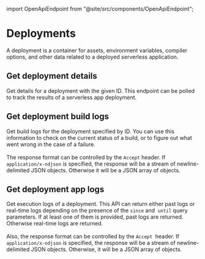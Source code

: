 import OpenApiEndpoint from "@site/src/components/OpenApiEndpoint";

# Deployments

A deployment is a container for assets, environment variables, compiler options,
and other data related to a deployed serverless application.

## Get deployment details

<OpenApiEndpoint path="/deployments/{deploymentId}" method="get">
  Get details for a deployment with the given ID. This endpoint can be polled
  to track the results of a serverless app deployment.
</OpenApiEndpoint>

## Get deployment build logs

<OpenApiEndpoint path="/deployments/{deploymentId}/build_logs" method="get">
  Get build logs for the deployment specified by ID. You can use this
  information to check on the current status of a build, or to figure out
  what went wrong in the case of a failure.
  <br/><br/>
  The response format can be controlled by the <code>Accept</code> header. If&nbsp;
  <code>application/x-ndjson</code> is specified, the response will be a stream
  of newline-delimited JSON objects. Otherwise it will be a JSON array of
  objects.
</OpenApiEndpoint>

## Get deployment app logs

<OpenApiEndpoint path="/deployments/{deploymentId}/app_logs" method="get">
  Get execution logs of a deployment. This API can return either past logs or
  real-time logs depending on the presence of the <code>since</code> and&nbsp;
  <code>until</code> query parameters. If at least one of them is provided,
  past logs are returned. Otherwise real-time logs are returned.
  <br/><br/>
  Also, the response format can be controlled by the <code>Accept</code>&nbsp;
  header. If <code>application/x-ndjson</code> is specified, the response will
  be a stream of newline-delimited JSON objects. Otherwise, it will be a JSON
  array of objects.
</OpenApiEndpoint>
